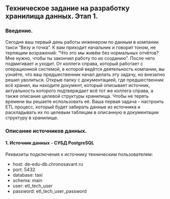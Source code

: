 ## Техническое задание на разработку хранилища данных. Этап 1.
### Введение.
Сегодня ваш первый день работы инженером по данным в компании такси
“Везу и точка”. К вам приходит начальник и говорит тоном, не терпящим возражений:
“Что это мы живём без нормальных отчётов? Мне нужно, чтобы ты закончил работу
по их созданию”. После чего подмигивает и уходит. От коллеги справа, который
работает с операционной системой, в которой ведётся деятельность компании, вы
узнаёте, что ваш предшественник начал делать эту задачу, но внезапно решил
уволиться.
Открыв папку с документацией, где предшественник всё хранил, вы находите
документ, который описывает источник, актуальность которого подтверждает всё тот
же коллега справа, а также описание целевой структуры хранилища. Чтобы не терять
времени вы решаете использовать её.
Ваша первая задача - настроить ETL процесс, который будет забирать данные
из источника и раскладывать их по целевым таблицам в описанную в документации
структуру в хранилище.
### Описание источников данных.
#### 1. Источник данных - СУБД PostgreSQL
Реквизиты подключения к источнику техническим пользователем:
- host: de-edu-db.chronosavant.ru
- port: 5432
- database: taxi
- schema: main
- user: etl_tech_user
- password: etl_tech_user_password
